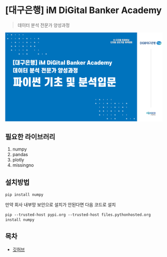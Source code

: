 # [대구은행] iM DiGital Banker Academy
> 데이터 분석 전문가 양성과정

![imbank](/git_image.png)

## 필요한 라이브러리
  1) numpy
  2) pandas
  3) plotly
  4) missingno

## 설치방법
```
pip install numpy
```
만약 회사 내부망 보안으로 설치가 안된다면 다음 코드로 설치
```
pip --trusted-host pypi.org --trusted-host files.pythonhosted.org install numpy
```

## 목차
  - [깃허브](/day_OT)
